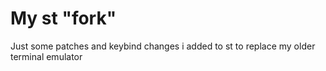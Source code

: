 # My st "fork"
Just some patches and keybind changes i added to st to replace my older terminal emulator

